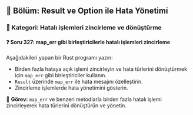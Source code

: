 ## 📘 Bölüm: Result ve Option ile Hata Yönetimi  
### 🔹 Kategori: Hatalı işlemleri zincirleme ve dönüştürme  
#### ❓ Soru 327: map_err gibi birleştiricilerle hatalı işlemleri zincirleme

Aşağıdakileri yapan bir Rust programı yazın:

- Birden fazla hataya açık işlemi zincirleyin ve hata türlerini dönüştürmek için `map_err` gibi birleştiriciler kullanın.
- `Result` üzerinde `map_err` ile hata mesajını özelleştirin.
- Zincirleme işlemlerde hata yönetimini gösterin.

🔧 **Görev:** `map_err` ve benzeri metodlarla birden fazla hatalı işlemi zincirleyerek hata türlerini dönüştürün ve yönetin.
